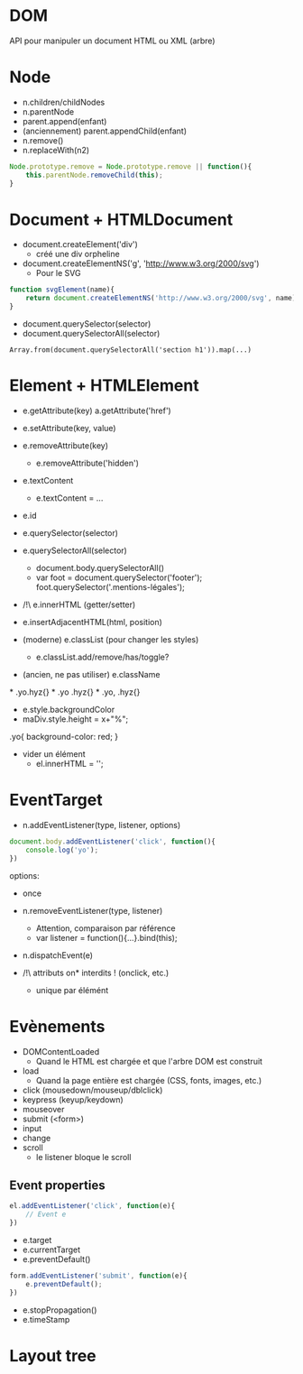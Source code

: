 # DOM

API pour manipuler un document HTML ou XML (arbre)


# Node

* n.children/childNodes
* n.parentNode
* parent.append(enfant)
* (anciennement) parent.appendChild(enfant)
* n.remove()
* n.replaceWith(n2)

```js
Node.prototype.remove = Node.prototype.remove || function(){
    this.parentNode.removeChild(this);
}
```

# Document + HTMLDocument

* document.createElement('div')
    * créé une div orpheline
* document.createElementNS('g', 'http://www.w3.org/2000/svg')
    * Pour le SVG

```js
function svgElement(name){
    return document.createElementNS('http://www.w3.org/2000/svg', name)
}
```

* document.querySelector(selector)
* document.querySelectorAll(selector)

`Array.from(document.querySelectorAll('section h1')).map(...)`


# Element + HTMLElement

* e.getAttribute(key)
    a.getAttribute('href')
* e.setAttribute(key, value)
* e.removeAttribute(key)
    * e.removeAttribute('hidden')

* e.textContent
    * e.textContent = ...

* e.id
* e.querySelector(selector)
* e.querySelectorAll(selector)
    * document.body.querySelectorAll()
    * var foot = document.querySelector('footer');
    foot.querySelector('.mentions-légales');
    
* /!\ e.innerHTML (getter/setter)
* e.insertAdjacentHTML(html, position)
* (moderne) e.classList (pour changer les styles)
    * e.classList.add/remove/has/toggle?
* (ancien, ne pas utiliser) e.className
<div class="yo hyz"></div>
    * .yo.hyz{}
    * .yo .hyz{}
    * .yo, .hyz{}

* e.style.backgroundColor
* maDiv.style.height = x+"%";

.yo{
    background-color: red;
}

* vider un élément
    * el.innerHTML = '';

# EventTarget

* n.addEventListener(type, listener, options)
```js
document.body.addEventListener('click', function(){
    console.log('yo');
})
```

options: 
* once

* n.removeEventListener(type, listener)
    * Attention, comparaison par référence
    * var listener = function(){...}.bind(this);
    
* n.dispatchEvent(e)

* /!\ attributs on* interdits ! (onclick, etc.)
    * unique par élémént

# Evènements

* DOMContentLoaded
    * Quand le HTML est chargée et que l'arbre DOM est construit 
* load
    * Quand la page entière est chargée (CSS, fonts, images, etc.)
* click (mousedown/mouseup/dblclick)
* keypress (keyup/keydown)
* mouseover
* submit (&lt;form>)
* input
* change
* scroll
    * le listener bloque le scroll

## Event properties

````js
el.addEventListener('click', function(e){
    // Event e
})
````

* e.target
* e.currentTarget
* e.preventDefault()

```js
form.addEventListener('submit', function(e){
    e.preventDefault();
})
```

* e.stopPropagation()
* e.timeStamp


# Layout tree
